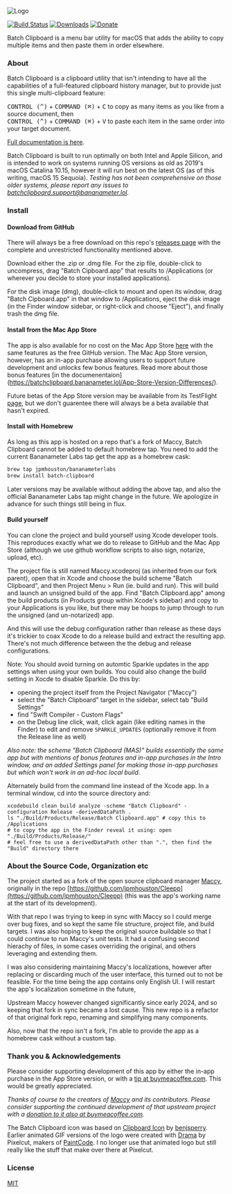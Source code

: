 <img src="https://batchclipboard.bananameter.lol/img/banner.png" alt="Logo"/>

[![Build Status](https://github.com/jpmhouston/Batch-Clipboard/actions/workflows/build.yml/badge.svg)](https://github.com/jpmhouston/Batch-Clipboard/actions/workflows/build.yml)
[![Downloads](https://img.shields.io/github/downloads/jpmhouston/Batch-Clipboard/total.svg)](https://github.com/jpmhouston/Batch-Clipboard/releases/latest)
[![Donate](https://img.shields.io/badge/buy%20me%20a%20coffee-donate-yellow.svg)](https://www.buymeacoffee.com/bananameterlabs)

Batch Clipboard is a menu bar utility for macOS that adds the ability to copy multiple items
and then paste them in order elsewhere.

### About

Batch Clipboard is a clipboard utility that isn't intending to have all
the capabilities of a full-featured clipboard history manager, but to provide
just this single multi-clipboard feature:

<kbd>CONTROL (^)</kbd> + <kbd>COMMAND (⌘)</kbd> + <kbd>C</kbd> to copy as many items as
you like from a source document, then\
<kbd>CONTROL (^)</kbd> + <kbd>COMMAND (⌘)</kbd> + <kbd>V</kbd> to paste each item in the
same order into your target document.

[Full documentation is here](https://batchclipboard.bananameter.lol).

Batch Clipboard is built to run optimally on both Intel and Apple Silicon, and is intended
to work on systems running OS versions as old as 2019's macOS Catalina 10.15, however it
will run best on the latest OS (as of this writing, macOS 15 Sequoia).
_Testing has not been comprehensive on those older systems, please report any issues to
[batchclipboard.support@bananameter.lol](mailto:batchclipboard.support@bananameter.lol)._

### Install

#### Download from GitHub

There will always be a free download on this repo's
[releases page](https://github.com/jpmhouston/Batch-Clipboard/releases/latest) with the
complete and unrestricted functionality mentioned above.

Download either the .zip or .dmg file. For the zip file, double-click to uncompress, drag
"Batch Cipboard.app" that results to /Applications (or wherever you decide to store your
installed applications).

For the disk image (dmg), double-click to mount and open its window, drag "Batch Cipboard.app"
in that window to /Applications, eject the disk image (in the Finder window sidebar, or
right-click and choose "Eject"), and finally trash the dmg file.

#### Install from the Mac App Store

The app is also available for no cost on the Mac App Store
[here](https://apps.apple.com/app/batch-clipboard/id6695729238) with the same features as
the free GitHub version. The Mac App Store version, however, has an in-app purchase allowing
users to support future development and unlocks few bonus features. Read more about those
bonus features [in the documenentaion]
(https://batchclipboard.bananameter.lol/App-Store-Version-Differences/).

Future betas of the App Store version may be available from its TestFlight
[page](ttps://testflight.apple.com/join/epg3cusH), but we don't guarentee there will always
be a beta available that hasn't expired.

#### Install with Homebrew

As long as this app is hosted on a repo that's a fork of Maccy, Batch Clipboard cannot be
added to default homebrew tap. You need to add the current Bananameter Labs tap get the app
as a homebrew cask:

```bash
brew tap jpmhouston/bananameterlabs
brew install batch-clipboard
```

Later versions may be available without adding the above tap, and also the official
Bananameter Labs tap might change in the future. We apologize in advance for such things
still being in flux.

#### Build yourself

You can clone the project and build yourself using Xcode developer tools. This reproduces
exactly what we do to release to GitHub and the Mac App Store (although we use github
workflow scripts to also sign, notarize, upload, etc).

The project file is still named Maccy.xcodeproj (as inherited from our fork parent),
open that in Xcode and choose the build scheme "Batch Clipboard",
and then Project Menu > Run (ie. build and run). This will build and launch an unsigned
build of the app. Find "Batch Clipboard.app" among the build products (in Products group
within Xcode's sidebar) and copy to your Applications is you like, but there may be
hoops to jump through to run the unsigned (and un-notarized) app.

And this will use the debug configuration rather than release as these days it's trickier
to coax Xcode to do a release build and extract the resulting app. There's not much
difference between the the debug and release configurations.

Note: You should avoid turning on automtic Sparkle updates in the app settings when
using your own builds. You could also change the build setting in Xocde to disable Sparkle.
Do this by:

- opening the project itself from the Project Navigator ("Maccy")
- select the "Batch Clipboard" target in the sidebar, select tab "Build Settings"
- find "Swift Compiler - Custom Flags"
- on the Debug line click, wait, click again (like editing names in the Finder) to
  edit and remove `SPARKLE_UPDATES` (optionally remove it from the Release line as well)

_Also note: the scheme "Batch Clipboard (MAS)" builds essentially the same app but with
mentions of bonus features and in-app purchases in the Intro window, and an added
Settings panel for making those in-app purchases but which won't work in an ad-hoc
local build._

Alternately build from the command line instead of the Xcode app. In a terminal window,
cd into the source directory and:

    xcodebuild clean build analyze -scheme "Batch Clipboard" -configuration Release -derivedDataPath .
    ls "./Build/Products/Release/Batch Clipboard.app" # copy this to /Applications
    # to copy the app in the Finder reveal it using: open "./Build/Products/Release/"
    # feel free to use a derivedDataPath other than ".", then find the "Build" directory there

### About the Source Code, Organization etc

The project started as a fork of the open source clipboard manager [Maccy](https://maccy.app),
originally in the repo [https://github.com/jpmhouston/Cleepp](https://github.com/jpmhouston/Cleepp)
(this was the app's working name at the start of its development).

With that repo I was trying to keep in sync with Maccy so I could merge over bug fixes,
and so kept the same file structure, project file, and build targets.
I was also hoping to keep the original source buildable so that I could continue to run
Maccy's unit tests. It had a confusing second hierachy of files, in some cases overriding
the original, and others leveraging and extending them.

I was also considering maintaining Maccy's localizations, however after replacing or
discarding much of the user interface, this turned out to not be feasible. For the time
being the app contains only English UI. I will restart the app's localization sometime
in the future,

Upstream Maccy however changed significantly since early 2024, and so keeping that fork
in sync became a lost cause. This new repo is a refactor of that original fork repo,
renaming and simplifying many components.

Also, now that the repo isn't a fork, I'm able to provide the app as a homebrew cask
without a custom tap.


### Thank you & Acknowledgements

Please consider supporting development of this app by either the in-app purchase in the
App Store version, or with a [tip at buymeacoffee.com](https://www.buymeacoffee.com/bananameterlabs).
This would be greatly appreciated.

_Thanks of course to the creators of [Maccy](https://maccy.app) and its contributors. 
Please consider supporting the continued development of that upstream project with a
[donation to it also at buymeacoffee.com](https://www.buymeacoffee.com/p0deje)._

The Batch Clipboard icon was based on [Clipboard Icon](https://icon-icons.com/icon/clipboard/50424)
by [benjsperry](https://icon-icons.com/users/SIspiIUR5Ovh9CSybjNDC/icon-sets/).
Earlier animated GIF versions of the logo were created with [Drama](www.drama.app)
by Pixelcut, makers of [PaintCode](https://paintcode.app). I no longer use that animated
logo but still really like the stuff that make over there at Pixelcut. 

### License

[MIT](./LICENSE)
